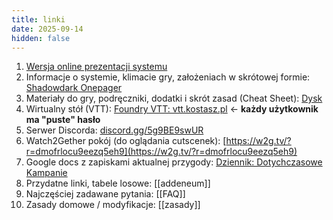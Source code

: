 ```yaml
---
title: linki
date: 2025-09-14
hidden: false
---
```




1. [Wersja online prezentacji systemu](https://www.kostasz.pl/p/shadowdark-prezentacja-systemu/)
2. Informacje o systemie, klimacie gry, założeniach w skrótowej formie:  [Shadowdark Onepager](Shadowdark_OnePager_v1-4_START.pdf)
3. Materiały do gry, podręczniki, dodatki i skrót zasad (Cheat Sheet): [Dysk](https://drive.google.com/drive/folders/19nuvyYAhCpQs8IsSgbdFHkMfyEehNpv2?usp=drive_link)
4. Wirtualny stół (VTT): [Foundry VTT: vtt.kostasz.pl](https://vtt.kostasz.pl/) <- **każdy użytkownik ma "puste" hasło**
5. Serwer Discorda: [discord.gg/5g9BE9swUR](https://discord.gg/5g9BE9swUR) 
6. Watch2Gether pokój (do oglądania cutscenek): [https://w2g.tv/?r=dmofrlocu9eezq5eh9](https://w2g.tv/?r=dmofrlocu9eezq5eh9)
7. Google docs z zapiskami aktualnej przygody: [Dziennik: Dotychczasowe Kampanie](https://docs.google.com/document/d/1oLwVdmQbuJhpigNxDqmOfIhD31zKhTzo9GPCzr_C-h4/edit?tab=t.0#heading=h.n53wzr4wioay) 
8. Przydatne linki, tabele losowe: [[addeneum]]
9. Najczęściej zadawane pytania: [[FAQ]]
10. Zasady domowe / modyfikacje: [[zasady]]



